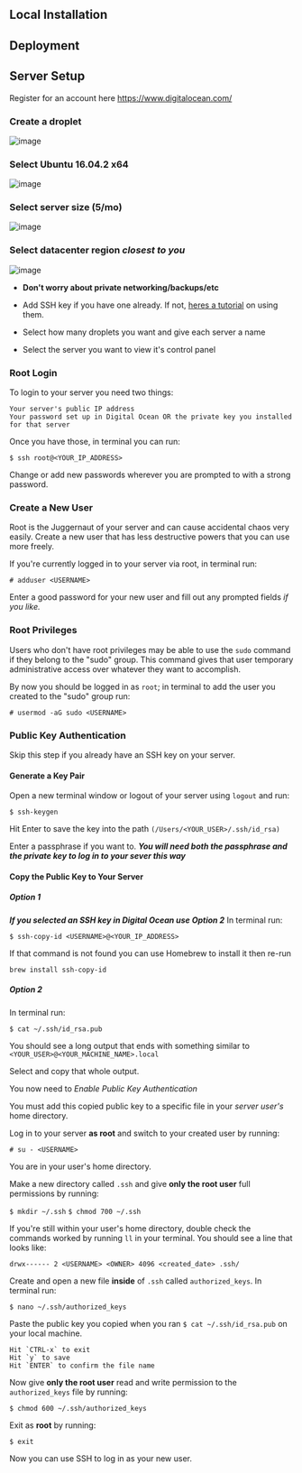 ## Local Installation

## Deployment

## Server Setup


Register for an account here
https://www.digitalocean.com/

### Create a droplet
![image](https://user-images.githubusercontent.com/17580530/27603515-4db92654-5b44-11e7-9e43-29093e963e38.png)

### Select Ubuntu 16.04.2 x64
![image](https://user-images.githubusercontent.com/17580530/27603543-657ad4ae-5b44-11e7-9dd0-e4d7d6de8432.png)

### Select server size (5/mo)
![image](https://user-images.githubusercontent.com/17580530/27603553-6df97590-5b44-11e7-9cca-2c9847b2840a.png)
### Select datacenter region *closest to you*
![image](https://user-images.githubusercontent.com/17580530/27603568-796689ae-5b44-11e7-9e2d-960e72f6322f.png)

* **Don't worry about private networking/backups/etc**

* Add SSH key if you have one already. If not, [heres a tutorial](https://www.digitalocean.com/community/tutorials/how-to-use-ssh-keys-with-digitalocean-droplets) on using them.
* Select how many droplets you want and give each server a name
* Select the server you want to view it's control panel

### Root Login
To login to your server you need two things:
	
	Your server's public IP address
	Your password set up in Digital Ocean OR the private key you installed for that server
	
Once you have those, in terminal you can run:

`$ ssh root@<YOUR_IP_ADDRESS>`

Change or add new passwords wherever you are prompted to with a strong password.

### Create a New User
Root is the Juggernaut of your server and can cause accidental chaos very easily. Create a new user that has less destructive powers that you can use more freely.

If you're currently logged in to your server via root, in terminal run:

`# adduser <USERNAME>`

Enter a good password for your new user and fill out any prompted fields *if you like.*

### Root Privileges
Users who don't have root privileges may be able to use the `sudo` command if they belong to the "sudo" group. This command gives that user temporary administrative access over whatever they want to accomplish. 

By now you should be logged in as `root`; in terminal to add the user you created to the "sudo" group run:

`# usermod -aG sudo <USERNAME>`

### Public Key Authentication
Skip this step if you already have an SSH key on your server.
#### Generate a Key Pair

Open a new terminal window or logout of your server using `logout` and run:

`$ ssh-keygen`

Hit Enter to save the key into the path `(/Users/<YOUR_USER>/.ssh/id_rsa)`

Enter a passphrase if you want to. 
***You will need both the passphrase and the private key to log in to your sever this way***

#### Copy the Public Key to Your Server

##### Option 1
***If you selected an SSH key in Digital Ocean use Option 2***
In terminal run:

`$ ssh-copy-id <USERNAME>@<YOUR_IP_ADDRESS>`

If that command is not found you can use Homebrew to install it then re-run

`brew install ssh-copy-id`

##### Option 2
In terminal run:

`$ cat ~/.ssh/id_rsa.pub`

You should see a long output that ends with something similar to `<YOUR_USER>@<YOUR_MACHINE_NAME>.local`

Select and copy that whole output.

You now need to *Enable Public Key Authentication*

You must add this copied public key to a specific file in your *server user's* home directory.

Log in to your server **as root** and switch to your created user by running:

`# su - <USERNAME>`

You are in your user's home directory.

Make a new directory called `.ssh` and give **only the root user** full permissions by running:

`$ mkdir ~/.ssh`
`$ chmod 700 ~/.ssh`

If you're still within your user's home directory, double check the commands worked by running `ll` in your terminal. You should see a line that looks like:

`drwx------ 2 <USERNAME> <OWNER> 4096 <created_date> .ssh/`

Create and open a new file **inside** of `.ssh` called `authorized_keys`. In terminal run:

`$ nano ~/.ssh/authorized_keys`

Paste the public key you copied when you ran `$ cat ~/.ssh/id_rsa.pub` on your local machine.

	Hit `CTRL-x` to exit
	Hit `y` to save
	Hit `ENTER` to confirm the file name

Now give **only the root user** read and write permission to the `authorized_keys` file by running:

`$ chmod 600 ~/.ssh/authorized_keys`

Exit as **root** by running:

`$ exit`

Now you can use SSH to log in as your new user.